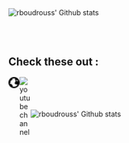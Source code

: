 
<img align='left' alt="rboudrouss' Github stats" src='https://discord.c99.nl/widget/theme-3/690869031531446313.png' />  

<br /><br /><br />

## Check these out :
[<img align='left' alt="rboud.pythonanywhere.com" width='22px' src='https://raw.githubusercontent.com/iconic/open-iconic/master/svg/globe.svg' />][website]
[<img align='left' alt="youtube channel" width='22px' src='https://upload.wikimedia.org/wikipedia/commons/0/09/YouTube_full-color_icon_%282017%29.svg' />][ytb]

<br /><br /><br />

<img align='left' alt="rboudrouss' Github stats" src='https://github-readme-stats.vercel.app/api?username=rboudrouss&show_incos=true&hide_border=true&theme=tokyonight' />

[website]: https://rboud.ml/
[ytb]: https://www.youtube.com/channel/UCi-99XLL6EdjUwoeoLAi-PQ
